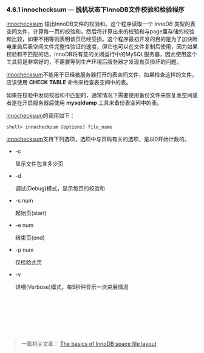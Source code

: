 ### 4.6.1 innochecksum — 脱机状态下InnoDB文件校验和检验程序

[innochecksum](#) 输出InnoDB文件的校验和。这个程序读取一个 *InnoDB* 类型的表空间文件，计算每一页的校验和，然后将计算出来的校验和与page里存储的校验和比较，如果不相等则表明该页已经受损。这个程序最初开发的目的是为了加快断电重启后表空间文件完整性验证的速度，但它也可以在文件复制后使用，因为如果校验和不匹配的话，InnoDB将有意的关闭运行中的MySQL服务器，因此使用这个工具将是非常好的，不需要等到生产环境后服务器才发现有页损坏的问题。

[innochecksum](#)不能用于已经被服务器打开的表空间文件，如果检查这样的文件，应该使用 **CHECK TABLE** 命令来检查表空间中的表。

如果在校验中发现校验和不匹配的，通常情况下需要使用备份文件来恢复表空间或者是在开启服务器后使用 **mysqldump** 工具来备份表空间中的表。

[innochecksum](#)的调用如下：

```shell
shell> innochecksum [options] file_name
```
[innochecksum](#)支持下列选项，选项中与页码有关的选项，是以0开始计数的。

* -c

	显示文件包含多少页

* -d 

	调试(Debug)模式，显示每页的校验和

* -s num

	起始页(start)


* -e num

	结束页(end)


* -p num

	仅检验此页

* -v

	详细(Verbose)模式，每5秒钟显示一次进展情况  
                                                                                

<br/>
<br/>
<br/>
<br/>
<br/>
<br/>


>一篇相关文章：
[The basics of InnoDB space file layout](http://blog.jcole.us/2013/01/03/the-basics-of-innodb-space-file-layout/)
	
